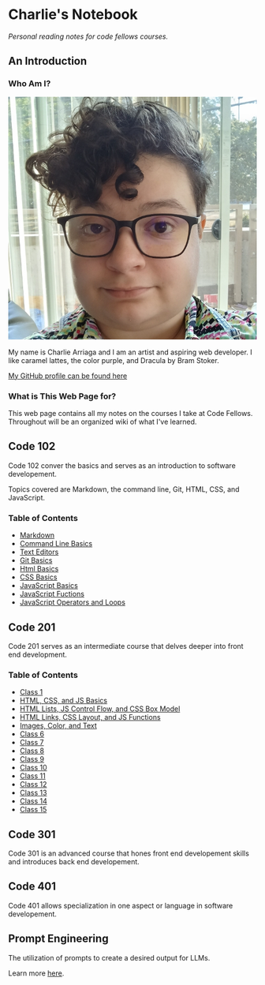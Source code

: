 # Charlie's Notebook

*Personal reading notes for code fellows courses.*

## An Introduction

### Who Am I?

![A picture of Charlie Arriaga](Screenshot_20231002_142419_Gallery.jpg)

My name is Charlie Arriaga and I am an artist and aspiring web developer. I like caramel lattes, the color purple, and Dracula by Bram Stoker.

[My GitHub profile can be found here](https://github.com/charriaga)

### What is This Web Page for?

This web page contains all my notes on the courses I take at Code Fellows. Throughout will be an organized wiki of what I've learned.

## Code 102

Code 102 conver the basics and serves as an introduction to software developement. 

Topics covered are Markdown, the command line, Git, HTML, CSS, and JavaScript.

### Table of Contents

- [Markdown](code-102/markdown/READMETWO.md)
- [Command Line Basics](code-102/command-lines/COMMANDLINE.md)
- [Text Editors](code-102/text-editors/TEXTEDITORS.md)
- [Git Basics](code-102/GITBASICS.md)
- [Html Basics](code-102/HTMLBASICS.md)
- [CSS Basics](code-102/class-05.md)
- [JavaScript Basics](code-102/class06.md)
- [JavaScript Fuctions](code-102/class07.md)
- [JavaScript Operators and Loops](code-102/class08.md)

## Code 201

Code 201 serves as an intermediate course that delves deeper into front end development.

### Table of Contents

- [Class 1](code-201/01.md)
- [HTML, CSS, and JS Basics](code-201/02.md)
- [HTML Lists, JS Control Flow, and CSS Box Model](code-201/03.md)
- [HTML Links, CSS Layout, and JS Functions](code-201/04.md)
- [Images, Color, and Text](code-201/05.md)
- [Class 6](code-201/06.md)
- [Class 7](code-201/07.md)
- [Class 8](code-201/08.md)
- [Class 9](code-201/09.md)
- [Class 10](code-201/10.md)
- [Class 11](code-201/11.md)
- [Class 12](code-201/12.md)
- [Class 13](code-201/13.md)
- [Class 14](code-201/14.md)
- [Class 15](code-201/15.md)

## Code 301

Code 301 is an advanced course that hones front end developement skills and introduces back end developement.

## Code 401

Code 401 allows specialization in one aspect or language in software developement.

## Prompt Engineering

The utilization of prompts to create a desired output for LLMs.

Learn more [here](code-201/prompt-engineering.md).
